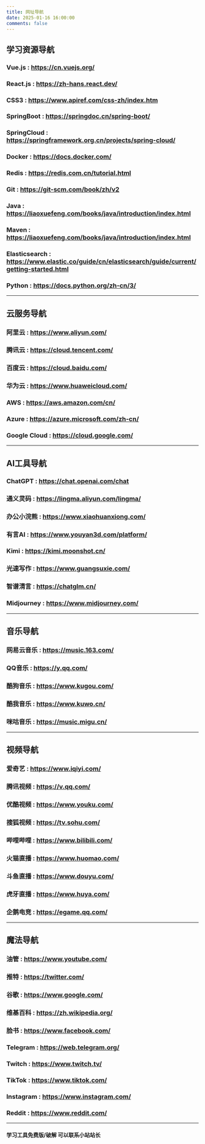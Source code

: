 ```yaml
---
title: 网址导航
date: 2025-01-16 16:00:00
comments: false
---
```

## 学习资源导航
###  Vue.js : https://cn.vuejs.org/    
###  React.js : https://zh-hans.react.dev/
###  CSS3 : https://www.apiref.com/css-zh/index.htm
###  SpringBoot : https://springdoc.cn/spring-boot/
###  SpringCloud : https://springframework.org.cn/projects/spring-cloud/
###  Docker : https://docs.docker.com/
###  Redis : https://redis.com.cn/tutorial.html
###  Git : https://git-scm.com/book/zh/v2
###  Java : https://liaoxuefeng.com/books/java/introduction/index.html
###  Maven : https://liaoxuefeng.com/books/java/introduction/index.html
###  Elasticsearch : https://www.elastic.co/guide/cn/elasticsearch/guide/current/getting-started.html
###  Python : https://docs.python.org/zh-cn/3/

-----------------------------------------------------------------------------------
## 云服务导航
###  阿里云 : https://www.aliyun.com/
###  腾讯云 : https://cloud.tencent.com/
###  百度云 : https://cloud.baidu.com/
###  华为云 : https://www.huaweicloud.com/
###  AWS : https://aws.amazon.com/cn/
###  Azure : https://azure.microsoft.com/zh-cn/
###  Google Cloud : https://cloud.google.com/

-----------------------------------------------------------------------------------
## AI工具导航
###  ChatGPT : https://chat.openai.com/chat
###  通义灵码 : https://lingma.aliyun.com/lingma/
###  办公小浣熊 : https://www.xiaohuanxiong.com/
###  有言AI : https://www.youyan3d.com/platform/
###  Kimi : https://kimi.moonshot.cn/
###  光速写作 : https://www.guangsuxie.com/
###  智谱清言 : https://chatglm.cn/
###  Midjourney : https://www.midjourney.com/

-------------------------------------------------------------------------------------
## 音乐导航
###  网易云音乐 : https://music.163.com/
###  QQ音乐 : https://y.qq.com/
###  酷狗音乐 : https://www.kugou.com/
###  酷我音乐 : https://www.kuwo.cn/
###  咪咕音乐 : https://music.migu.cn/

-------------------------------------------------------------------------------------
## 视频导航
###  爱奇艺 : https://www.iqiyi.com/
###  腾讯视频 : https://v.qq.com/
###  优酷视频 : https://www.youku.com/
###  搜狐视频 : https://tv.sohu.com/
###  哔哩哔哩 : https://www.bilibili.com/
###  火猫直播 : https://www.huomao.com/
###  斗鱼直播 : https://www.douyu.com/
###  虎牙直播 : https://www.huya.com/
###  企鹅电竞 : https://egame.qq.com/

-------------------------------------------------------------------------------------
##  魔法导航
###  油管 : https://www.youtube.com/
###  推特 : https://twitter.com/
###  谷歌 : https://www.google.com/
###  维基百科 : https://zh.wikipedia.org/
###  脸书 : https://www.facebook.com/
###  Telegram : https://web.telegram.org/
###  Twitch : https://www.twitch.tv/
###  TikTok : https://www.tiktok.com/
###  Instagram : https://www.instagram.com/
###  Reddit : https://www.reddit.com/

------------------------------------------------------------------------------------
#### 学习工具免费版/破解 可以联系小站站长


